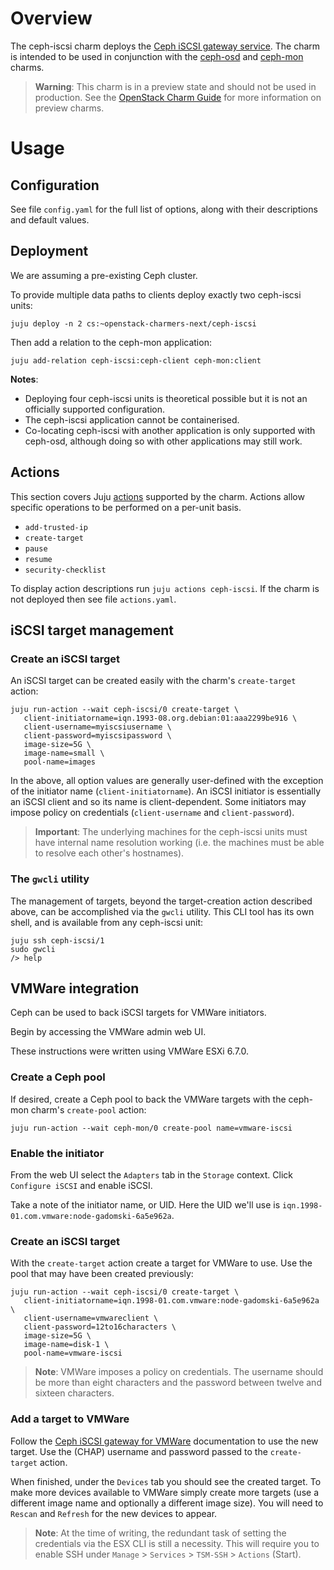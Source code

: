 # Overview

The ceph-iscsi charm deploys the [Ceph iSCSI gateway
service][ceph-iscsi-upstream]. The charm is intended to be used in conjunction
with the [ceph-osd][ceph-osd-charm] and [ceph-mon][ceph-mon-charm] charms.

> **Warning**: This charm is in a preview state and should not be used in
  production. See the [OpenStack Charm Guide][cg-preview-charms] for more
  information on preview charms.

# Usage

## Configuration

See file `config.yaml` for the full list of options, along with their
descriptions and default values.

## Deployment

We are assuming a pre-existing Ceph cluster.

To provide multiple data paths to clients deploy exactly two ceph-iscsi units:

    juju deploy -n 2 cs:~openstack-charmers-next/ceph-iscsi

Then add a relation to the ceph-mon application:

    juju add-relation ceph-iscsi:ceph-client ceph-mon:client

**Notes**:

* Deploying four ceph-iscsi units is theoretical possible but it is not an
  officially supported configuration.
* The ceph-iscsi application cannot be containerised.
* Co-locating ceph-iscsi with another application is only supported with
  ceph-osd, although doing so with other applications may still work.

## Actions

This section covers Juju [actions][juju-docs-actions] supported by the charm.
Actions allow specific operations to be performed on a per-unit basis.

* `add-trusted-ip`
* `create-target`
* `pause`
* `resume`
* `security-checklist`

To display action descriptions run `juju actions ceph-iscsi`. If the charm is
not deployed then see file `actions.yaml`.

## iSCSI target management

### Create an iSCSI target

An iSCSI target can be created easily with the charm's `create-target` action:

    juju run-action --wait ceph-iscsi/0 create-target \
       client-initiatorname=iqn.1993-08.org.debian:01:aaa2299be916 \
       client-username=myiscsiusername \
       client-password=myiscsipassword \
       image-size=5G \
       image-name=small \
       pool-name=images

In the above, all option values are generally user-defined with the exception
of the initiator name (`client-initiatorname`). An iSCSI initiator is
essentially an iSCSI client and so its name is client-dependent. Some
initiators may impose policy on credentials (`client-username` and
`client-password`).

> **Important**: The underlying machines for the ceph-iscsi units must have
  internal name resolution working (i.e. the machines must be able to resolve
  each other's hostnames).

### The `gwcli` utility

The management of targets, beyond the target-creation action described above,
can be accomplished via the `gwcli` utility. This CLI tool has its own shell,
and is available from any ceph-iscsi unit:

    juju ssh ceph-iscsi/1
    sudo gwcli
    /> help

## VMWare integration

Ceph can be used to back iSCSI targets for VMWare initiators.

Begin by accessing the VMWare admin web UI.

These instructions were written using VMWare ESXi 6.7.0.

### Create a Ceph pool

If desired, create a Ceph pool to back the VMWare targets with the ceph-mon
charm's `create-pool` action:

    juju run-action --wait ceph-mon/0 create-pool name=vmware-iscsi

### Enable the initiator

From the web UI select the `Adapters` tab in the `Storage` context. Click
`Configure iSCSI` and enable iSCSI.

Take a note of the initiator name, or UID. Here the UID we'll use is
`iqn.1998-01.com.vmware:node-gadomski-6a5e962a`.

### Create an iSCSI target

With the `create-target` action create a target for VMWare to use. Use the pool
that may have been created previously:

    juju run-action --wait ceph-iscsi/0 create-target \
       client-initiatorname=iqn.1998-01.com.vmware:node-gadomski-6a5e962a \
       client-username=vmwareclient \
       client-password=12to16characters \
       image-size=5G \
       image-name=disk-1 \
       pool-name=vmware-iscsi

> **Note**: VMWare imposes a policy on credentials. The username should be more
  than eight characters and the password between twelve and sixteen characters.

### Add a target to VMWare

Follow the [Ceph iSCSI gateway for VMWare][ceph-iscsi-vmware-upstream]
documentation to use the new target. Use the (CHAP) username and password
passed to the `create-target` action.

When finished, under the `Devices` tab you should see the created target. To
make more devices available to VMWare simply create more targets (use a
different image name and optionally a different image size). You will need to
`Rescan` and `Refresh` for the new devices to appear.

> **Note**: At the time of writing, the redundant task of setting the
  credentials via the ESX CLI is still a necessity. This will require you to
  enable SSH under `Manage` > `Services` > `TSM-SSH` > `Actions` (Start).

<!--

# Bugs

Please report bugs on [Launchpad][lp-bugs-charm-ceph-iscsi].

For general charm questions refer to the [OpenStack Charm Guide][cg].

-->

<!-- LINKS -->

[ceph-mon-charm]: https://jaas.ai/ceph-mon
[ceph-osd-charm]: https://jaas.ai/ceph-osd
[cg]: https://docs.openstack.org/charm-guide
[cg-preview-charms]: https://docs.openstack.org/charm-guide/latest/openstack-charms.html#tech-preview-charms-beta
[cdg]: https://docs.openstack.org/project-deploy-guide/charm-deployment-guide
[juju-docs-actions]: https://jaas.ai/docs/actions
[ceph-iscsi-upstream]: https://docs.ceph.com/docs/master/rbd/iscsi-overview/
[ceph-iscsi-vmware-upstream]: https://docs.ceph.com/docs/master/rbd/iscsi-initiator-esx/
[lp-bugs-charm-ceph-iscsi]: https://bugs.launchpad.net/charm-ceph-iscsi/+filebug
